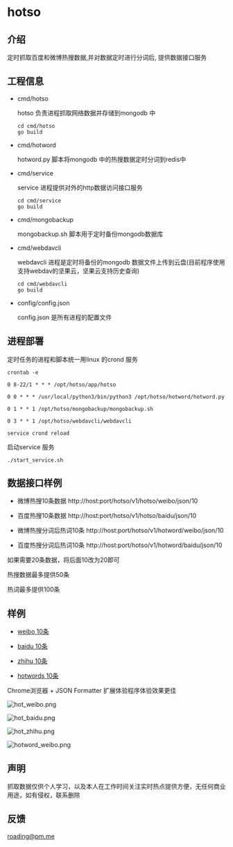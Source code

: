 # hotso

## 介绍
定时抓取百度和微博热搜数据,并对数据定时进行分词后, 提供数据接口服务


## 工程信息

* cmd/hotso

    hotso 负责进程抓取网络数据并存储到mongodb 中
    ```
    cd cmd/hotso
    go build
    ````
* cmd/hotword

    hotword.py 脚本将mongodb 中的热搜数据定时分词到redis中

* cmd/service

    service 进程提供对外的http数据访问接口服务
    ```
    cd cmd/service
    go build
    ```

* cmd/mongobackup

    mongobackup.sh 脚本用于定时备份mongodb数据库

* cmd/webdavcli

    webdavcli 进程是定时将备份的mongodb 数据文件上传到云盘(目前程序使用支持webdav的坚果云，坚果云支持历史查询)
    ```
    cd cmd/webdavcli
    go build
    ```


* config/config.json 

    config.json  是所有进程的配置文件


## 进程部署

定时任务的进程和脚本统一用linux 的crond 服务

`crontab -e`

```
0 8-22/1 * * * /opt/hotso/app/hotso

0 0 * * * /usr/local/python3/bin/python3 /opt/hotso/hotword/hotword.py

0 1 * * 1 /opt/hotso/mongobackup/mongobackup.sh

0 3 * * 1 /opt/hotso/webdavcli/webdavcli
```

`service crond reload`

启动service 服务

`
./start_service.sh
`

## 数据接口样例

* 微博热搜10条数据
    http://host:port/hotso/v1/hotso/weibo/json/10

* 百度热搜10条数据
    http://host:port/hotso/v1/hotso/baidu/json/10

* 微博热搜分词后热词10条
    http://host:port/hotso/v1/hotword/weibo/json/10

* 百度热搜分词后热词10条
    http://host:port/hotso/v1/hotword/baidu/json/10

如果需要20条数据，将后面10改为20即可

热搜数据最多提供50条

热词最多提供100条

## 样例

* [weibo 10条](http://121.41.23.201:8806/hotso/v1/hotso/weibo/json/10)

* [baidu 10条](http://121.41.23.201:8806/hotso/v1/hotso/baidu/json/10)

* [zhihu 10条](http://121.41.23.201:8806/hotso/v1/hotso/zhihu/json/10)

* [hotwords 10条](http://121.41.23.201:8806/hotso/v1/hotword/weibo/json/10)


Chrome浏览器 + JSON Formatter 扩展体验程序体验效果更佳

![hot_weibo.png](https://i.loli.net/2019/09/24/XxbJaI8n59u4mM2.png "微博热搜")

![hot_baidu.png](https://i.loli.net/2019/09/24/4o89aSig1WfmGhl.png "百度实时热搜")

![hot_zhihu.png](https://i.loli.net/2019/09/24/TwLYEqAm7duDB41.png "知乎热搜")

![hotword_weibo.png](https://i.loli.net/2019/09/24/tyEFzrcdkmHYTlp.png "微博热词")

## 声明

抓取数据仅供个人学习，以及本人在工作时间关注实时热点提供方便，无任何商业用途，如有侵权，联系删除

## 反馈

roading@pm.me